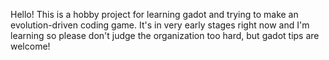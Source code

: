 Hello! This is a hobby project for learning gadot and trying to make an evolution-driven coding game. It's in very early stages right now and I'm learning so please don't judge the organization too hard, but gadot tips are welcome!
